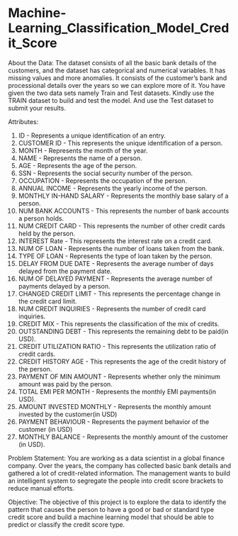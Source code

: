 # Machine-Learning_Classification_Model_Credit_Score

About the Data:
The dataset consists of all the basic bank details of the customers, and the
dataset has categorical and numerical variables. It has missing values and more
anomalies. It consists of the customer’s bank and processional details over the years
so we can explore more of it. You have given the two data sets namely Train and Test
datasets. Kindly use the TRAIN dataset to build and test the model. And use the Test
dataset to submit your results.

Attributes:
1. ID - Represents a unique identification of an entry.
2. CUSTOMER ID - This represents the unique identification of a person.
3. MONTH - Represents the month of the year.
4. NAME - Represents the name of a person.
5. AGE - Represents the age of the person.
6. SSN - Represents the social security number of the person.
7. OCCUPATION - Represents the occupation of the person.
8. ANNUAL INCOME - Represents the yearly income of the person.
9. MONTHLY IN-HAND SALARY - Represents the monthly base salary of a person.
10. NUM BANK ACCOUNTS - This represents the number of bank accounts a person holds.
11. NUM CREDIT CARD - This represents the number of other credit cards held by the person.
12. INTEREST Rate - This represents the interest rate on a credit card.
13. NUM OF LOAN - Represents the number of loans taken from the bank.
14. TYPE OF LOAN - Represents the type of loan taken by the person.
15. DELAY FROM DUE DATE - Represents the average number of days delayed from the payment date.
16. NUM OF DELAYED PAYMENT - Represents the average number of payments delayed by a person.
17. CHANGED CREDIT LIMIT - This represents the percentage change in the credit card limit.
18. NUM CREDIT INQUIRIES - Represents the number of credit card inquiries.
19. CREDIT MIX - This represents the classification of the mix of credits.
20. OUTSTANDING DEBT - This represents the remaining debt to be paid(in USD).
21. CREDIT UTILIZATION RATIO - This represents the utilization ratio of credit cards.
22. CREDIT HISTORY AGE - This represents the age of the credit history of the person.
23. PAYMENT OF MIN AMOUNT - Represents whether only the minimum amount was paid by the person.
24. TOTAL EMI PER MONTH - Represents the monthly EMI payments(in USD).
25. AMOUNT INVESTED MONTHLY - Represents the monthly amount invested by the customer(in USD)
26. PAYMENT BEHAVIOUR - Represents the payment behavior of the customer (in USD)
27. MONTHLY BALANCE - Represents the monthly amount of the customer (in USD).

Problem Statement:
You are working as a data scientist in a global finance company. Over the years, the company has collected basic bank details and gathered a lot of credit-related information. The management wants to build an intelligent system to segregate the people into credit score brackets to reduce manual efforts. 

Objective:
The objective of this project is to explore the data to identify the pattern that causes the person to have a good or bad or standard type credit score and build a machine learning model that should be able to predict or classify the credit score type.
